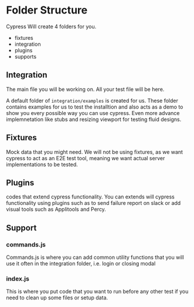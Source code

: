# Folder Structure

Cypress Will create 4 folders for you.

- fixtures
- integration
- plugins
- supports

## Integration

The main file you will be working on. All your test file will be here.

A default folder of `integration/examples` is created for us. These folder contains examples for us to test the installtion and also acts as a demo to show you every possible way you can use cypress. Even more advance implemnetation like stubs and resizing viewport for testing fluid designs.

## Fixtures

Mock data that you might need. We will not be using fixtures, as we want cypress to act as an E2E test tool, meaning we want actual server implementations to be tested.

## Plugins

codes that extend cypress functionality. You can extends will cypress functionality using plugins such as to send failure report on slack or add visual tools such as Applitools and Percy.

## Support

### commands.js

Commands.js is where you can add common utility functions that you will use it often in the integration folder, i.e. login or closing modal

### index.js

This is where you put code that you want to run before any other test if you need to clean up some files or setup data.
